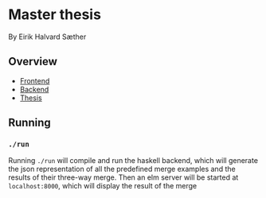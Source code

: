 # Master thesis

By Eirik Halvard Sæther

## Overview

- [Frontend](./frontend)
- [Backend](./backend)
- [Thesis](./thesis)

## Running

### `./run`

Running `./run` will compile and run the haskell backend, which will generate the json representation of all the predefined merge examples and the results of their three-way merge. Then an elm server will be started at `localhost:8000`, which will display the result of the merge
